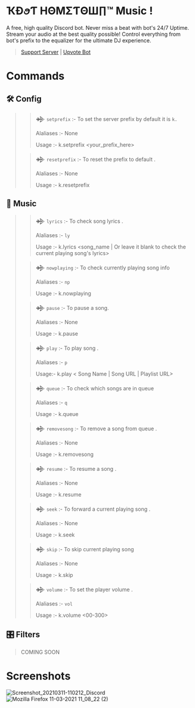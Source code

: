 # ҠÐꪮƬ HΘΜΣƬΘШ∏™ Music ! 
A free, high quality Discord bot. Never miss a beat with bot's 24/7 Uptime. Stream your audio at the best quality possible! Control everything from bot's prefix to the equalizer for the ultimate DJ experience. 
> 
> [Support Server](https://discord.gg/jFQhQJV) | [Upvote Bot]()
 
# Commands


## 🛠️ Config

>> 𒄉 `setprefix` :- To set the server prefix by default it is `k.`
>> 
>> Alaliases :- None 
>> 
>> Usage :- k.setprefix <your_prefix_here>
>
>> 𒄉 `resetprefix` :- To reset the prefix to default .
>>
>> Alaliases :- None
>> 
>> Usage :- k.resetprefix

## 🎵 Music
>> 𒄉 `lyrics` :- To check song lyrics .
>> 
>> Alaliases :- `ly`
>> 
>> Usage :- k.lyrics <song_name | Or leave it blank to check the current playing song's lyrics>
>
>> 𒄉 `nowplaying` :- To check currently playing song info
>>
>> Alaliases :- `np`
>> 
>> Usage :- k.nowplaying
> 
>> 𒄉 `pause` :- To pause a song.
>>
>> Alaliases :- None
>>
>> Usage :- k.pause
> 
>> 𒄉 `play` :- To play song .
>>
>> Alaliases :- `p`
>>
>> Usage:- k.play < Song Name | Song URL | Playlist URL>
>
>> 𒄉 `queue` :- To check which songs are in queue 
>> 
>> Alaliases :- `q`
>>
>> Usage :- k.queue
> 
>> 𒄉 `removesong` :- To remove a song from queue .
>>
>> Alaliases :- None
>> 
>> Usage :- k.removesong <song number in queue>
> 
>> 𒄉 `resume` :- To resume a song .
>> 
>> Alaliases :- None
>> 
>> Usage :- k.resume
> 
>> 𒄉 `seek` :- To forward a current playing song .
>>
>> Alaliases :- None
>>
>> Usage :- k.seek <Time in second>
> 
>> 𒄉 `skip` :- To skip current playing song  
>>
>> Alaliases :- None
>>
>> Usage :- k.skip 
> 
>> 𒄉 `volume` :- To set the player volume .
>>
>> Alaliases :- `vol`
>> 
>> Usage :- k.volume <00-300>

## 🎛️ Filters
> COMING SOON

 Screenshots
 ==========================
![Screenshot_20210311-110212_Discord](https://user-images.githubusercontent.com/72906961/110740698-816c7100-8259-11eb-8dee-f1dafbae48da.jpg)
![Mozilla Firefox 11-03-2021 11_08_22 (2)](https://user-images.githubusercontent.com/72906961/110741311-78c86a80-825a-11eb-917b-e6fd264c4328.png)

